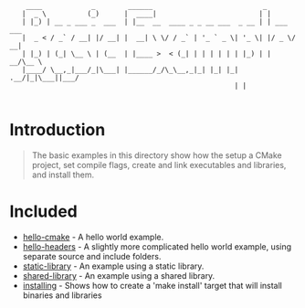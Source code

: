 ```
    ____            _        ______                           _           
   |  _ \          (_)      |  ____|                         | |          
   | |_) | __ _ ___ _  ___  | |__  __  ____ _ _ __ ___  _ __ | | ___  ___ 
   |  _ < / _` / __| |/ __| |  __| \ \/ / _` | '_ ` _ \| '_ \| |/ _ \/ __|
   | |_) | (_| \__ \ | (__  | |____ >  < (_| | | | | | | |_) | |  __/\__ \
   |____/ \__,_|___/_|\___| |______/_/\_\__,_|_| |_| |_| .__/|_|\___||___/
                                                       | |                
                                                       
```   

# Introduction

> The basic examples in this directory show how the setup a CMake project,
set compile flags, create and link executables and libraries, and install them.

# Included

  - [hello-cmake](https://github.com/imacwink/LearnCMake/tree/master/01-basic/01-hello-cmake) - A hello world example.
  - [hello-headers](https://github.com/imacwink/LearnCMake/tree/master/01-basic/02-hello-headers) - A slightly more complicated hello world example, using separate source and include folders.
  - [static-library](https://github.com/imacwink/LearnCMake/tree/master/01-basic/03-static-library) - An example using a static library.
  - [shared-library](https://github.com/imacwink/LearnCMake/tree/master/01-basic/04-shared-library) - An example using a shared library.
  - [installing](https://github.com/imacwink/LearnCMake/tree/master/01-basic/05-installing) - Shows how to create a 'make install' target that will install binaries and libraries